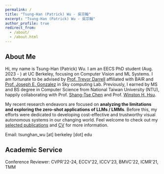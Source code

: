 ```yaml
---
permalink: /
title: "Tsung-Han (Patrick) Wu - 吳宗翰"
excerpt: "Tsung-Han (Patrick) Wu - 吳宗翰"
author_profile: true
redirect_from: 
  - /about/
  - /about.html
---
```


## About Me

Hi, my name is Tsung-Han (Patrick) Wu. I am an EECS PhD student (Aug. 2023 - ) at UC Berkeley, focusing on Computer Vision and ML Systems. I am fortunate to be advised by [Prof. Trevor Darrell](https://people.eecs.berkeley.edu/~trevor/) affiliated with BAIR and [Prof. Joseph E. Gonzalez](https://people.eecs.berkeley.edu/~jegonzal/) in Sky computing Lab. Previously, I earned by MS and BS degree in Computer Science from National Taiwan University (NTU), happily collaborating with Prof. [Shang-Tse Chen](https://www.csie.ntu.edu.tw/~stchen/) and Prof. [Winston H. Hsu](https://winstonhsu.info/). 

My recent research endeavors are focused on **analyzing the limitations and exploring the zero-shot applications of LLMs / LMMs**. Before this, my efforts were dedicated to developing cost-effective and trustworthy visual autonomous systems in our changing world.  Feel welcome to check out my [selected publications](https://tsunghan-wu.github.io/publications/) and [CV](https://tsunghan-wu.github.io/files/cv.pdf) for more information.

Email: tsunghan_wu [at] berkeley [dot] edu

## Academic Service

Conference Reviewer: CVPR'22-24, ECCV'22, ICCV'23, BMVC'22, ICMR'21, TMM
